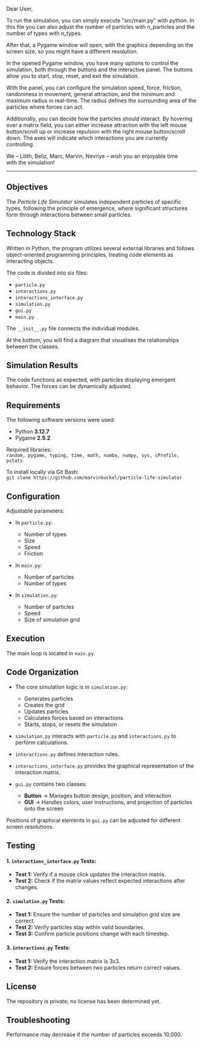 Dear User,

To run the simulation, you can simply execute "src/main.py" with python. In this file you can also adjust the number of particles with n_particles and the number of types with n_types.

After that, a Pygame window will open, with the graphics depending on the screen size, so you might have a different resolution.

In the opened Pygame window, you have many options to control the simulation, both through the buttons and the interactive panel. The buttons allow you to start, stop, reset, and exit the simulation.

With the panel, you can configure the simulation speed, force, friction, randomness in movement, general attraction, and the minimum and maximum radius in real-time. The radius defines the surrounding area of the particles where forces can act.

Additionally, you can decide how the particles should interact. By hovering over a matrix field, you can either increase attraction with the left mouse button/scroll up or increase repulsion with the right mouse button/scroll down. The axes will indicate which interactions you are currently controlling.

We – Lilith, Beliz, Marc, Marvin, Nevriye – wish you an enjoyable time with the simulation!

___________________________________________________________________________________________________________________________________________________


## Objectives  
The *Particle Life Simulator* simulates independent particles of specific types, following the principle of emergence, where significant structures form through interactions between small particles.  

## Technology Stack  
Written in Python, the program utilizes several external libraries and follows object-oriented programming principles, treating code elements as interacting objects.  

The code is divided into six files:  
- `particle.py`  
- `interactions.py`  
- `interactions_interface.py`  
- `simulation.py`  
- `gui.py`  
- `main.py`  

The `__init__.py` file connects the individual modules.

At the bottom, you will find a diagram that visualises the relationships between the classes.

## Simulation Results  
The code functions as expected, with particles displaying emergent behavior. The forces can be dynamically adjusted.  

## Requirements  
The following software versions were used:  
- Python **3.12.7**  
- Pygame **2.5.2**  

Required libraries:  
`random, pygame, typing, time, math, numba, numpy, sys, cProfile, pstats`  

To install locally via Git Bash:  
`git clone https://github.com/marvinkuckel/particle-life-simulator`  

## Configuration  
Adjustable parameters:  
- In `particle.py`:  
  - Number of types  
  - Size  
  - Speed  
  - Friction  

- In `main.py`:  
  - Number of particles  
  - Number of types  

- In `simulation.py`:  
  - Number of particles  
  - Speed  
  - Size of simulation grid  

## Execution  
The main loop is located in `main.py`.  

## Code Organization  
- The core simulation logic is in `simulation.py`:  
  - Generates particles  
  - Creates the grid  
  - Updates particles  
  - Calculates forces based on interactions  
  - Starts, stops, or resets the simulation  

- `simulation.py` interacts with `particle.py` and `interactions.py` to perform calculations.  
- `interactions.py` defines interaction rules.  
- `interactions_interface.py` provides the graphical representation of the interaction matrix.  

- `gui.py` contains two classes:  
  - **Button** → Manages button design, position, and interaction  
  - **GUI** → Handles colors, user instructions, and projection of particles onto the screen  

Positions of graphical elements in `gui.py` can be adjusted for different screen resolutions.  

## Testing  

#### 1. `interactions_interface.py` Tests:
- **Test 1:** Verify if a mouse click updates the interaction matrix.
- **Test 2:** Check if the matrix values reflect expected interactions after changes.

#### 2. `simulation.py` Tests:
- **Test 1:** Ensure the number of particles and simulation grid size are correct.
- **Test 2:** Verify particles stay within valid boundaries.
- **Test 3:** Confirm particle positions change with each timestep.

#### 3. `interactions.py` Tests:
- **Test 1:** Verify the interaction matrix is 3x3.
- **Test 2:** Ensure forces between two particles return correct values.

## License  
The repository is private; no license has been determined yet.  

## Troubleshooting  
Performance may decrease if the number of particles exceeds 10,000.
